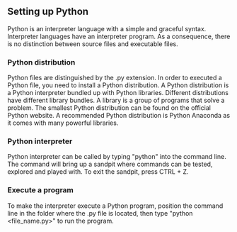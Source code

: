 ## Setting up Python

Python is an interpreter language with a simple and graceful syntax. Interpreter languages have an
interpreter program. As a consequence, there is no distinction between source files and executable files.

### Python distribution

Python files are distinguished by the .py extension. In order to executed a Python file, you need to install
a Python distribution. A Python distribution is a Python interpreter bundled up with Python libraries.
Different distributions have different library bundles. A library is a group of programs that solve a problem.
The smallest Python distribution can be found on the official Python website. A recommended Python distribution
is Python Anaconda as it comes with many powerful libraries.

### Python interpreter

Python interpreter can be called by typing "python" into the command line. The command will bring up a
sandpit where commands can be tested, explored and played with. To exit the sandpit, press CTRL + Z.

### Execute a program

To make the interpreter execute a Python program, position the command line in the folder where the .py
file is located, then type "python <file_name.py>" to run the program.